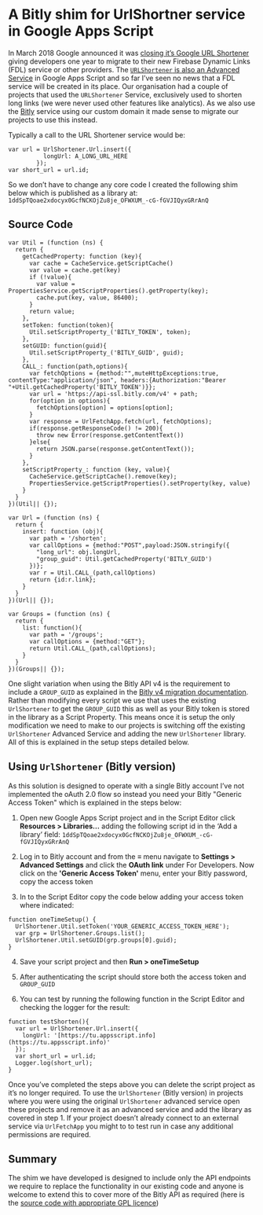 # A Bitly shim for UrlShortner service in Google Apps Script

In March 2018 Google announced it was [closing it’s Google URL Shortener](https://developers.googleblog.com/2018/03/transitioning-google-url-shortener.html) giving developers one year to migrate to their new Firebase Dynamic Links (FDL) service or other providers. The [`URLShortener` is also an Advanced Service](https://developers.google.com/apps-script/advanced/url-shortener) in Google Apps Script and so far I’ve seen no news that a FDL service will be created in its place. Our organisation had a couple of projects that used the `URLShortener` Service, exclusively used to shorten long links (we were never used other features like analytics). As we also use the [Bitly](https://bitly.com/) service using our custom domain it made sense to migrate our projects to use this instead. 

Typically a call to the URL Shortener service would be:
```
var url = UrlShortener.Url.insert({
          longUrl: A_LONG_URL_HERE
        });
var short_url = url.id;
```
So we don’t have to change any core code I created the following shim below which is published as a library at: `1ddSpTQoae2xdocyx0GcfNCKOjZu8je_OFWXUM_-cG-fGVJIQyxGRrAnQ`

## Source Code
```
var Util = (function (ns) {
  return {
    getCachedProperty: function (key){
      var cache = CacheService.getScriptCache()
      var value = cache.get(key)
      if (!value){
        var value = PropertiesService.getScriptProperties().getProperty(key);
        cache.put(key, value, 86400);
      }
      return value;
    },
    setToken: function(token){
      Util.setScriptProperty_('BITLY_TOKEN', token);
    },
    setGUID: function(guid){
      Util.setScriptProperty_('BITLY_GUID', guid);
    },
    CALL_: function(path,options){
      var fetchOptions = {method:"",muteHttpExceptions:true, contentType:"application/json", headers:{Authorization:"Bearer "+Util.getCachedProperty('BITLY_TOKEN')}};
      var url = 'https://api-ssl.bitly.com/v4' + path;
      for(option in options){
        fetchOptions[option] = options[option];
      }
      var response = UrlFetchApp.fetch(url, fetchOptions);
      if(response.getResponseCode() != 200){
        throw new Error(response.getContentText())
      }else{
        return JSON.parse(response.getContentText());
      }
    },
    setScriptProperty_: function (key, value){
      CacheService.getScriptCache().remove(key);
      PropertiesService.getScriptProperties().setProperty(key, value)
    }
  }
})(Util|| {});

var Url = (function (ns) {
  return {
    insert: function (obj){
      var path = '/shorten';
      var callOptions = {method:"POST",payload:JSON.stringify({
        "long_url": obj.longUrl,
        "group_guid": Util.getCachedProperty('BITLY_GUID')
      })};
      var r = Util.CALL_(path,callOptions)
      return {id:r.link};
    }
  }
})(Url|| {});

var Groups = (function (ns) { 
  return {
    list: function(){
      var path = '/groups';
      var callOptions = {method:"GET"};
      return Util.CALL_(path,callOptions);
    }
  }
})(Groups|| {});
```

One slight variation when using the Bitly API v4 is the requirement to include a `GROUP_GUID` as explained in the [Bitly v4 migration documentation](https://dev.bitly.com/v4/#section/API-Endpoints). Rather than modifying every script we use that uses the existing `UrlShortener` to get the `GROUP_GUID` this as well as your Bitly token is stored in the library as a Script Property. This means once it is setup the only modification we need to make to our projects is switching off the existing `UrlShortener` Advanced Service and adding the new `UrlShortener` library. All of this is explained in the setup steps detailed below.

## Using  `UrlShortener` (Bitly version)

As this solution is designed to operate with a single Bitly account I’ve not implemented the oAuth 2.0 flow so instead you need your Bitly "Generic Access Token" which is explained in the steps below:

1. Open new Google Apps Script project and in the Script Editor click **Resources > Libraries…** adding the following script id in the ‘Add a library’ field: `1ddSpTQoae2xdocyx0GcfNCKOjZu8je_OFWXUM_-cG-fGVJIQyxGRrAnQ`

2. Log in to Bitly account and from the ≡ menu navigate to **Settings >  Advanced Settings** and click the **OAuth link** under For Developers. Now click on the **'Generic Access Token'** menu, enter your Bitly password, copy the access token

3. In to the Script Editor copy the code below adding your access token where indicated:
```
function oneTimeSetup() {
  UrlShortener.Util.setToken('YOUR_GENERIC_ACCESS_TOKEN_HERE');
  var grp = UrlShortener.Groups.list();
  UrlShortener.Util.setGUID(grp.groups[0].guid);
}
```
4. Save your script project and then **Run > oneTimeSetup**

5. After authenticating the script should store both the access token and `GROUP_GUID`

6. You can test by running the following function in the Script Editor and checking the logger for the result:
```
function testShorten(){
  var url = UrlShortener.Url.insert({
    longUrl: '[https://tu.appsscript.info](https://tu.appsscript.info)'
  });
  var short_url = url.id;
  Logger.log(short_url);
}
```
Once you’ve completed the steps above you can delete the script project as it’s no longer required. To use the `UrlShortener` (Bitly version) in projects where you were using the original `UrlShortener` advanced service open these projects and remove it as an advanced service and add the library as covered in step 1. If your project doesn’t already connect to an external service via `UrlFetchApp` you might to to test run in case any additional permissions are required.

## Summary

The shim we have developed is designed to include only the API endpoints we require to replace the functionality in our existing code and anyone is welcome to extend this to cover more of the Bitly API as required (here is the [source code with appropriate GPL licence](https://github.com/mhawksey/UrlShortener)) 
